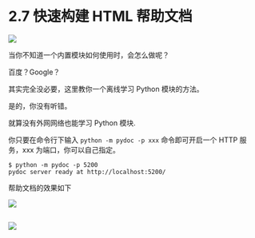 # 2.7 快速构建 HTML 帮助文档
![](http://image.iswbm.com/20200804124133.png)

当你不知道一个内置模块如何使用时，会怎么做呢？

百度？Google？

其实完全没必要，这里教你一个离线学习 Python 模块的方法。

是的，你没有听错。

就算没有外网网络也能学习 Python 模块.

你只要在命令行下输入 `python -m pydoc -p xxx` 命令即可开启一个 HTTP 服务，xxx 为端口，你可以自己指定。

```shell
$ python -m pydoc -p 5200
pydoc server ready at http://localhost:5200/
```

帮助文档的效果如下

![](http://image.iswbm.com/20200718191249.png)

## 

![](http://image.iswbm.com/20200607174235.png)
